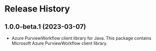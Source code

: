 # Release History

## 1.0.0-beta.1 (2023-03-07)

- Azure PurviewWorkflow client library for Java. This package contains Microsoft Azure PurviewWorkflow client library.


